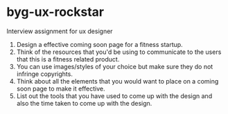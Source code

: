 # byg-ux-rockstar
Interview assignment for ux designer

1. Design a effective coming soon page for a fitness startup.
2. Think of the resources that you'd be using to communicate to the users that this is a fitness related product.
3. You can use images/styles of your choice but make sure they do not infringe copyrights.
4. Think about all the elements that you would want to place on a coming soon page to make it effective.
5. List out the tools that you have used to come up with the design and also the time taken to come up with the design.

